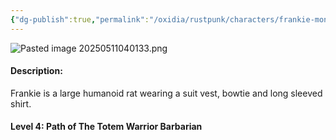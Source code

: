 ```yaml
---
{"dg-publish":true,"permalink":"/oxidia/rustpunk/characters/frankie-monterey-jack-taleggio/"}
---
```



![Pasted image 20250511040133.png](/img/user/Pasted%20image%2020250511040133.png)

#### Description:
Frankie is a large humanoid rat wearing a suit vest, bowtie and long sleeved shirt.
#### Level 4: Path of The Totem Warrior Barbarian
